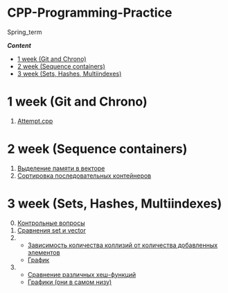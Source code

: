 # CPP-Programming-Practice
Spring_term

***Сontent***
- [1 week (Git and Chrono)](#01)
- [2 week (Sequence containers)](#02)
- [3 week (Sets, Hashes, Multiindexes)](#03)


# 1 week (Git and Chrono)  <a name="01"></a>
1.  [Attempt.cpp](https://github.com/Ko-dst-ya/CPP-Programming-Practice/blob/master/Attempt/Attempt.cpp)

# 2 week (Sequence containers) <a name="02"></a>
1.  [Выделение памяти в векторе](https://github.com/Ko-dst-ya/CPP-Programming-Practice/blob/master/Homework/2%20(Sequence%20containers)/Capacity.cpp)
2.  [Сортировка последовательных контейнеров](https://github.com/Ko-dst-ya/CPP-Programming-Practice/blob/master/Homework/2%20(Sequence%20containers)/Sort.cpp)

# 3 week (Sets, Hashes, Multiindexes) <a name="03"></a>
0. [Контрольные вопросы](https://github.com/Ko-dst-ya/CPP-Programming-Practice/blob/master/Homework/3%20(Hash)/3Answer.txt)
1. [Сравнения set и vector](https://github.com/Ko-dst-ya/CPP-Programming-Practice/blob/master/Homework/3%20(Hash)/set_vs_vector.cpp)
2. - [Зависимость количества коллизий от количества добавленных элементов](https://github.com/Ko-dst-ya/CPP-Programming-Practice/blob/master/Homework/3%20(Hash)/hash_value.cpp)
   - [График](https://github.com/Ko-dst-ya/CPP-Programming-Practice/blob/master/Homework/3%20(Hash)/Hash_value_plot.png)
3. - [Сравнение различных хеш-функций](https://github.com/Ko-dst-ya/CPP-Programming-Practice/blob/master/Homework/3%20(Hash)/different_hash_functions.cpp)
   - [Графики (они в самом низу)](https://github.com/Ko-dst-ya/CPP-Programming-Practice/blob/master/Homework/3%20(Hash)/Different_hash_functions.ipynb)

